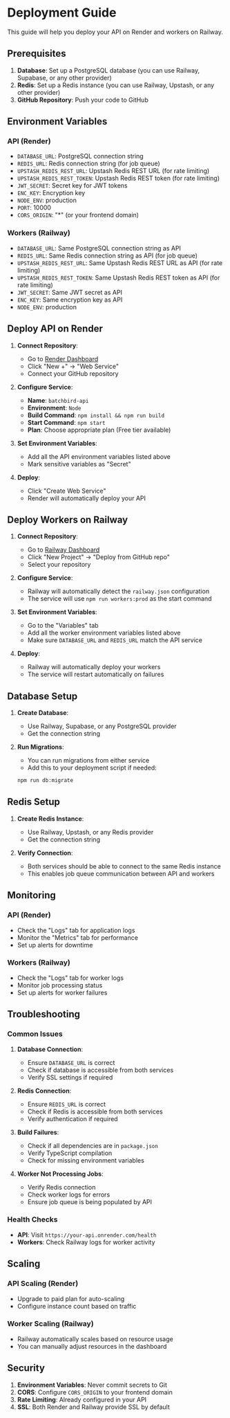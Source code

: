 # Deployment Guide

This guide will help you deploy your API on Render and workers on Railway.

## Prerequisites

1. **Database**: Set up a PostgreSQL database (you can use Railway, Supabase, or any other provider)
2. **Redis**: Set up a Redis instance (you can use Railway, Upstash, or any other provider)
3. **GitHub Repository**: Push your code to GitHub

## Environment Variables

### API (Render)

- `DATABASE_URL`: PostgreSQL connection string
- `REDIS_URL`: Redis connection string (for job queue)
- `UPSTASH_REDIS_REST_URL`: Upstash Redis REST URL (for rate limiting)
- `UPSTASH_REDIS_REST_TOKEN`: Upstash Redis REST token (for rate limiting)
- `JWT_SECRET`: Secret key for JWT tokens
- `ENC_KEY`: Encryption key
- `NODE_ENV`: production
- `PORT`: 10000
- `CORS_ORIGIN`: "\*" (or your frontend domain)

### Workers (Railway)

- `DATABASE_URL`: Same PostgreSQL connection string as API
- `REDIS_URL`: Same Redis connection string as API (for job queue)
- `UPSTASH_REDIS_REST_URL`: Same Upstash Redis REST URL as API (for rate limiting)
- `UPSTASH_REDIS_REST_TOKEN`: Same Upstash Redis REST token as API (for rate limiting)
- `JWT_SECRET`: Same JWT secret as API
- `ENC_KEY`: Same encryption key as API
- `NODE_ENV`: production

## Deploy API on Render

1. **Connect Repository**:

   - Go to [Render Dashboard](https://dashboard.render.com)
   - Click "New +" → "Web Service"
   - Connect your GitHub repository

2. **Configure Service**:

   - **Name**: `batchbird-api`
   - **Environment**: `Node`
   - **Build Command**: `npm install && npm run build`
   - **Start Command**: `npm start`
   - **Plan**: Choose appropriate plan (Free tier available)

3. **Set Environment Variables**:

   - Add all the API environment variables listed above
   - Mark sensitive variables as "Secret"

4. **Deploy**:
   - Click "Create Web Service"
   - Render will automatically deploy your API

## Deploy Workers on Railway

1. **Connect Repository**:

   - Go to [Railway Dashboard](https://railway.app)
   - Click "New Project" → "Deploy from GitHub repo"
   - Select your repository

2. **Configure Service**:

   - Railway will automatically detect the `railway.json` configuration
   - The service will use `npm run workers:prod` as the start command

3. **Set Environment Variables**:

   - Go to the "Variables" tab
   - Add all the worker environment variables listed above
   - Make sure `DATABASE_URL` and `REDIS_URL` match the API service

4. **Deploy**:
   - Railway will automatically deploy your workers
   - The service will restart automatically on failures

## Database Setup

1. **Create Database**:

   - Use Railway, Supabase, or any PostgreSQL provider
   - Get the connection string

2. **Run Migrations**:
   - You can run migrations from either service
   - Add this to your deployment script if needed:
   ```bash
   npm run db:migrate
   ```

## Redis Setup

1. **Create Redis Instance**:

   - Use Railway, Upstash, or any Redis provider
   - Get the connection string

2. **Verify Connection**:
   - Both services should be able to connect to the same Redis instance
   - This enables job queue communication between API and workers

## Monitoring

### API (Render)

- Check the "Logs" tab for application logs
- Monitor the "Metrics" tab for performance
- Set up alerts for downtime

### Workers (Railway)

- Check the "Logs" tab for worker logs
- Monitor job processing status
- Set up alerts for worker failures

## Troubleshooting

### Common Issues

1. **Database Connection**:

   - Ensure `DATABASE_URL` is correct
   - Check if database is accessible from both services
   - Verify SSL settings if required

2. **Redis Connection**:

   - Ensure `REDIS_URL` is correct
   - Check if Redis is accessible from both services
   - Verify authentication if required

3. **Build Failures**:

   - Check if all dependencies are in `package.json`
   - Verify TypeScript compilation
   - Check for missing environment variables

4. **Worker Not Processing Jobs**:
   - Verify Redis connection
   - Check worker logs for errors
   - Ensure job queue is being populated by API

### Health Checks

- **API**: Visit `https://your-api.onrender.com/health`
- **Workers**: Check Railway logs for worker activity

## Scaling

### API Scaling (Render)

- Upgrade to paid plan for auto-scaling
- Configure instance count based on traffic

### Worker Scaling (Railway)

- Railway automatically scales based on resource usage
- You can manually adjust resources in the dashboard

## Security

1. **Environment Variables**: Never commit secrets to Git
2. **CORS**: Configure `CORS_ORIGIN` to your frontend domain
3. **Rate Limiting**: Already configured in your API
4. **SSL**: Both Render and Railway provide SSL by default
